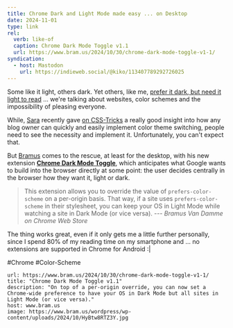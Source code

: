 ```yaml
---
title: Chrome Dark and Light Mode made easy ... on Desktop
date: 2024-11-01
type: link
rel:
  verb: like-of
  caption: Chrome Dark Mode Toggle v1.1
  url: https://www.bram.us/2024/10/30/chrome-dark-mode-toggle-v1-1/
syndication:
  - host: Mastodon
    url: https://indieweb.social/@kiko/113407789292726025
---
```

Some like it light, others dark. Yet others, like me, [prefer it dark, but need it light to read](https://kiko.io/post/Don-t-be-ignorant-and-offer-a-theme-switch/) ... we're talking about websites, color schemes and the impossibility of pleasing everyone. 

While, [Sara](https://front-end.social/@sarajw) recently gave [on CSS-Tricks](https://css-tricks.com/come-to-the-light-dark-side/) a really good insight into how any blog owner can quickly and easily implement color theme switching, people need to see the necessity and implement it. Unfortunately, you can't expect that. 

But [Bramus](https://front-end.social/@bramus) comes to the rescue, at least for the desktop, with his new extension **[Chrome Dark Mode Toggle](https://www.bram.us/2024/10/30/chrome-dark-mode-toggle-v1-1/)**, which anticipates what Google wants to build into the browser directly at some point: the user decides centrally in the browser how they want it, light or dark.

> This extension allows you to override the value of `prefers-color-scheme` on a per-origin basis. That way, if a site uses `prefers-color-scheme` in their stylesheet, you can keep your OS in Light Mode while watching a site in Dark Mode (or vice versa).
> --- *Bramus Van Damme on Chrome Web Store*

The thing works great, even if it only gets me a little further personally, since I spend 80% of my reading time on my smartphone and ... no extensions are supported in Chrome for Android :|

#Chrome #Color-Scheme


```cardlink
url: https://www.bram.us/2024/10/30/chrome-dark-mode-toggle-v1-1/
title: "Chrome Dark Mode Toggle v1.1"
description: "On top of a per-origin override, you can now set a Chrome-wide preference to have your OS in Dark Mode but all sites in Light Mode (or vice versa)."
host: www.bram.us
image: https://www.bram.us/wordpress/wp-content/uploads/2024/10/HyBtw8RTZ3Y.jpg
```
